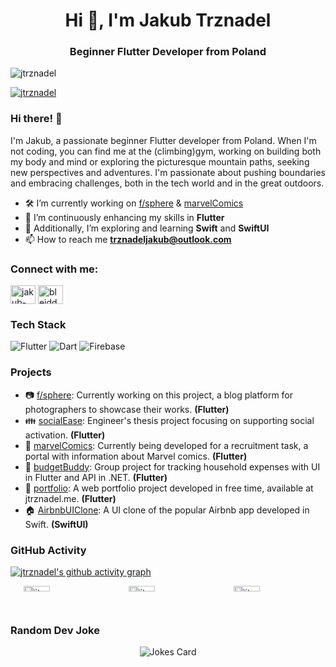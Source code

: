 <h1 align="center">Hi 👋, I'm Jakub Trznadel</h1>
<h3 align="center">Beginner Flutter Developer from Poland</h3>

<p align="left"> <img src="https://komarev.com/ghpvc/?username=jtrznadel&label=Profile%20views&color=brightgreen&style=flat" alt="jtrznadel" /> </p>

<p align="left"> <a href="https://github.com/ryo-ma/github-profile-trophy"><img src="https://github-profile-trophy.vercel.app/?username=jtrznadel" alt="jtrznadel" /></a> </p>

### Hi there! 👋

I'm Jakub, a passionate beginner Flutter developer from Poland. When I'm not coding, you can find me at the (climbing)gym, working on building both my body and mind or exploring the picturesque mountain paths, seeking new perspectives and adventures. I'm passionate about pushing boundaries and embracing challenges, both in the tech world and in the great outdoors.

- 🛠️ I’m currently working on [f/sphere](https://github.com/jtrznadel/fsphere) & [marvelComics](https://github.com/jtrznadel/marvel-comics-app)
- 🚀 I’m continuously enhancing my skills in **Flutter**
- 📘 Additionally, I’m exploring and learning **Swift** and **SwiftUI**
- 📫 How to reach me **trznadeljakub@outlook.com**

<h3 align="left">Connect with me:</h3>
<p align="left">
<a href="https://linkedin.com/in/jakub-trznadel7" target="blank"><img align="center" src="https://raw.githubusercontent.com/rahuldkjain/github-profile-readme-generator/master/src/images/icons/Social/linked-in-alt.svg" alt="jakub-trznadel7" height="30" width="40" /></a>
<a href="https://www.instagram.com/_jtrznvdel/" target="blank"><img align="center" src="https://raw.githubusercontent.com/rahuldkjain/github-profile-readme-generator/master/src/images/icons/Social/instagram.svg" alt="bleiddze" height="30" width="40" /></a>
</p>

### Tech Stack

![Flutter](https://img.shields.io/badge/Flutter-02569B?style=for-the-badge&logo=flutter&logoColor=white)
![Dart](https://img.shields.io/badge/Dart-0175C2?style=for-the-badge&logo=dart&logoColor=white)
![Firebase](https://img.shields.io/badge/firebase-ffca28?style=for-the-badge&logo=firebase&logoColor=black)

### Projects

- 📷 [f/sphere](https://github.com/jtrznadel/fsphere): Currently working on this project, a blog platform for photographers to showcase their works. **(Flutter)**
- 👪 [socialEase](https://github.com/jtrznadel/socialease-app): Engineer's thesis project focusing on supporting social activation. **(Flutter)**
- 🦸 [marvelComics](https://github.com/jtrznadel/marvel-comics-app): Currently being developed for a recruitment task, a portal with information about Marvel comics. **(Flutter)**
- 💸 [budgetBuddy](https://github.com/jtrznadel/budgetBuddy): Group project for tracking household expenses with UI in Flutter and API in .NET. **(Flutter)**
- 💼 [portfolio](https://github.com/jtrznadel/jtrznadel-portfolio): A web portfolio project developed in free time, available at jtrznadel.me. **(Flutter)**
- 🏠 [AirbnbUIClone](https://github.com/jtrznadel/AirbnbClone-SwiftUI-): A UI clone of the popular Airbnb app developed in Swift. **(SwiftUI)**

### GitHub Activity

[![jtrznadel's github activity graph](https://github-readme-activity-graph.vercel.app/graph?username=jtrznadel&theme=minimal)](https://github.com/ashutosh00710/github-readme-activity-graph)
<div style="display: flex;" align="center">
  <div style="flex: 1; display: flex; align-items: stretch;">
    <img src="https://github-readme-stats.vercel.app/api?username=jtrznadel" alt="jtrznadel" style="width: 50%; object-fit: cover;" />
  </div>
  <div style="flex: 1; display: flex; align-items: stretch;">
    <img src="https://github-readme-stats.vercel.app/api/top-langs/?username=jtrznadel" alt="jtrznadel" style="width: 50%; object-fit: cover;" />
  </div>
  <div style="flex: 1; display: flex; align-items: stretch;">
    <img src="https://github-readme-streak-stats.herokuapp.com/?user=jtrznadel" alt="jtrznadel" style="width: 50%; object-fit: cover;" />
  </div>
</div>

### Random Dev Joke
<div align="center">
<img src="https://readme-jokes.vercel.app/api" alt="Jokes Card" />
</div>
